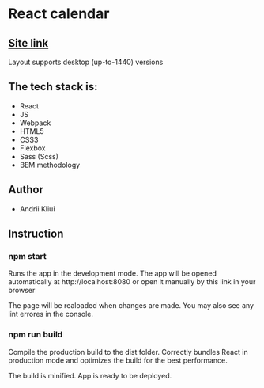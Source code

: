<h1>React calendar</h1>

<h2><a href="https://beautiful-kringle-a60809.netlify.app">Site link</a></h2>

<p>Layout supports desktop (up-to-1440) versions</p>

<h2>The tech stack is:</h2>

<ul>
    <li>React</li>
    <li>JS</li>
    <li>Webpack</li>
    <li>HTML5</li>
    <li>CSS3</li>
    <li>Flexbox</li>
    <li>Sass (Scss)</li>
    <li>BEM methodology</li>
</ul>

<h2>Author</h2>

<ul>
    <li>Andrii Kliui</li>
</ul>

<h2>Instruction</h2>
<h3>npm start</h3>
<p>Runs the app in the development mode. The app will be opened automatically at http://localhost:8080 or open it manually by this link in your browser</p>
<p>The page will be realoaded when changes are made. You may also see any lint errores in the console.</p>
<h3>npm run build</h3>
<p>Compile the production build to the dist folder. Correctly bundles React in production mode and optimizes the build for the best performance.</p>
<p>The build is minified.
App is ready to be deployed.</p>
